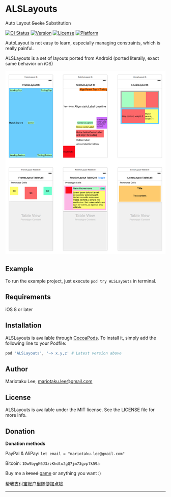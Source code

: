 # ALSLayouts

Auto Layout ~~Sucks~~ Substitution

[![CI Status](http://img.shields.io/travis/mariotaku/ALSLayouts.svg?style=flat)](https://travis-ci.org/mariotaku/ALSLayouts)
[![Version](https://img.shields.io/cocoapods/v/ALSLayouts.svg?style=flat)](http://cocoapods.org/pods/ALSLayouts)
[![License](https://img.shields.io/cocoapods/l/ALSLayouts.svg?style=flat)](http://cocoapods.org/pods/ALSLayouts)
[![Platform](https://img.shields.io/cocoapods/p/ALSLayouts.svg?style=flat)](http://cocoapods.org/pods/ALSLayouts)

AutoLayout is not easy to learn, especially managing constraints, which is really painful.

ALSLayouts is a set of layouts ported from Android (ported literally, exact same behavior on iOS)

![Showcase](Resources/6_layouts.png)

## Example

To run the example project, just execute `pod try ALSLayouts` in terminal.

## Requirements

iOS 8 or later

## Installation

ALSLayouts is available through [CocoaPods](http://cocoapods.org). To install
it, simply add the following line to your Podfile:

```ruby
pod 'ALSLayouts', '~> x.y,z' # Latest version above
```

## Author

Mariotaku Lee, mariotaku.lee@gmail.com

## License

ALSLayouts is available under the MIT license. See the LICENSE file for more info.


## Donation

**Donation methods**

PayPal & AliPay: `let email = "mariotaku.lee@gmail.com"`

Bitcoin: `1Dw9bygK6J3zzKhdtu2gQ7jm73gvp7k59a`

Buy me a ~~bread~~ [game](http://steamcommunity.com/id/mariotaku/wishlist) or anything you want :)

[帮我支付宝账户里随便加点钱](https://twitter.com/xmxsuperstar/status/724094631621750785)

---
